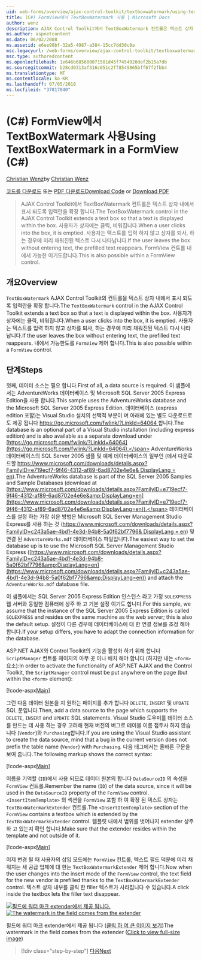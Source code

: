 ```yaml
---
uid: web-forms/overview/ajax-control-toolkit/textboxwatermark/using-textboxwatermark-in-a-formview-cs
title: (C#) FormView에서 TextBoxWatermark 사용 | Microsoft Docs
author: wenz
description: AJAX Control Toolkit에서 TextBoxWatermark 컨트롤은 텍스트 상자 내에서 표시 되도록 입력란을 확장 합니다. 상자에 사용자가 클릭 하 고 있나요...
ms.author: aspnetcontent
ms.date: 06/02/2008
ms.assetid: e6ee90bf-32a5-4987-a384-15cc7dd30c8a
msc.legacyurl: /web-forms/overview/ajax-control-toolkit/textboxwatermark/using-textboxwatermark-in-a-formview-cs
msc.type: authoredcontent
ms.openlocfilehash: 1e646b685680071501d45f7454920def2b15a7db
ms.sourcegitcommit: b28cd0313af316c051c2ff8549865bff67f2fbb4
ms.translationtype: MT
ms.contentlocale: ko-KR
ms.lasthandoff: 07/05/2018
ms.locfileid: "37817040"
---
```

<a name="using-textboxwatermark-in-a-formview-c"></a><span data-ttu-id="7201b-104">(C#) FormView에서 TextBoxWatermark 사용</span><span class="sxs-lookup"><span data-stu-id="7201b-104">Using TextBoxWatermark in a FormView (C#)</span></span>
====================
<span data-ttu-id="7201b-105">[Christian Wenz](https://github.com/wenz)</span><span class="sxs-lookup"><span data-stu-id="7201b-105">by [Christian Wenz](https://github.com/wenz)</span></span>

<span data-ttu-id="7201b-106">[코드를 다운로드](http://download.microsoft.com/download/9/3/f/93f8daea-bebd-4821-833b-95205389c7d0/TextBoxWatermark1.cs.zip) 또는 [PDF 다운로드](http://download.microsoft.com/download/b/6/a/b6ae89ee-df69-4c87-9bfb-ad1eb2b23373/textboxwatermark1CS.pdf)</span><span class="sxs-lookup"><span data-stu-id="7201b-106">[Download Code](http://download.microsoft.com/download/9/3/f/93f8daea-bebd-4821-833b-95205389c7d0/TextBoxWatermark1.cs.zip) or [Download PDF](http://download.microsoft.com/download/b/6/a/b6ae89ee-df69-4c87-9bfb-ad1eb2b23373/textboxwatermark1CS.pdf)</span></span>

> <span data-ttu-id="7201b-107">AJAX Control Toolkit에서 TextBoxWatermark 컨트롤은 텍스트 상자 내에서 표시 되도록 입력란을 확장 합니다.</span><span class="sxs-lookup"><span data-stu-id="7201b-107">The TextBoxWatermark control in the AJAX Control Toolkit extends a text box so that a text is displayed within the box.</span></span> <span data-ttu-id="7201b-108">사용자가 상자에는 클릭, 비워집니다.</span><span class="sxs-lookup"><span data-stu-id="7201b-108">When a user clicks into the box, it is emptied.</span></span> <span data-ttu-id="7201b-109">사용자는 텍스트를 입력 하지 않고 상자를 퇴사, 하는 경우에 미리 채워진된 텍스트 다시 나타납니다.</span><span class="sxs-lookup"><span data-stu-id="7201b-109">If the user leaves the box without entering text, the prefilled text reappears.</span></span> <span data-ttu-id="7201b-110">FormView 컨트롤 내에서 가능한 이기도합니다.</span><span class="sxs-lookup"><span data-stu-id="7201b-110">This is also possible within a FormView control.</span></span>


## <a name="overview"></a><span data-ttu-id="7201b-111">개요</span><span class="sxs-lookup"><span data-stu-id="7201b-111">Overview</span></span>

<span data-ttu-id="7201b-112">`TextBoxWatermark` AJAX Control Toolkit의 컨트롤을 텍스트 상자 내에서 표시 되도록 입력란을 확장 합니다.</span><span class="sxs-lookup"><span data-stu-id="7201b-112">The `TextBoxWatermark` control in the AJAX Control Toolkit extends a text box so that a text is displayed within the box.</span></span> <span data-ttu-id="7201b-113">사용자가 상자에는 클릭, 비워집니다.</span><span class="sxs-lookup"><span data-stu-id="7201b-113">When a user clicks into the box, it is emptied.</span></span> <span data-ttu-id="7201b-114">사용자는 텍스트를 입력 하지 않고 상자를 퇴사, 하는 경우에 미리 채워진된 텍스트 다시 나타납니다.</span><span class="sxs-lookup"><span data-stu-id="7201b-114">If the user leaves the box without entering text, the prefilled text reappears.</span></span> <span data-ttu-id="7201b-115">내에서 가능한도를 `FormView` 제어 합니다.</span><span class="sxs-lookup"><span data-stu-id="7201b-115">This is also possible within a `FormView` control.</span></span>

## <a name="steps"></a><span data-ttu-id="7201b-116">단계</span><span class="sxs-lookup"><span data-stu-id="7201b-116">Steps</span></span>

<span data-ttu-id="7201b-117">첫째, 데이터 소스는 필요 합니다.</span><span class="sxs-lookup"><span data-stu-id="7201b-117">First of all, a data source is required.</span></span> <span data-ttu-id="7201b-118">이 샘플에서는 AdventureWorks 데이터베이스 및 Microsoft SQL Server 2005 Express Edition을 사용 합니다.</span><span class="sxs-lookup"><span data-stu-id="7201b-118">This sample uses the AdventureWorks database and the Microsoft SQL Server 2005 Express Edition.</span></span> <span data-ttu-id="7201b-119">데이터베이스 (express edition 포함)는 Visual Studio 설치의 선택적 부분이 며 아래에 있는 별도 다운로드로도 제공 됩니다 [ https://go.microsoft.com/fwlink/?LinkId=64064 ](https://go.microsoft.com/fwlink/?LinkId=64064)합니다.</span><span class="sxs-lookup"><span data-stu-id="7201b-119">The database is an optional part of a Visual Studio installation (including express edition) and is also available as a separate download under [https://go.microsoft.com/fwlink/?LinkId=64064](https://go.microsoft.com/fwlink/?LinkId=64064).</span></span> <span data-ttu-id="7201b-120">AdventureWorks 데이터베이스의 SQL Server 2005 샘플 및 예제 데이터베이스의 일부인 (에서 다운로드할 [ https://www.microsoft.com/downloads/details.aspx?FamilyID=e719ecf7-9f46-4312-af89-6ad8702e4e6e&amp; DisplayLang = en](https://www.microsoft.com/downloads/details.aspx?FamilyID=e719ecf7-9f46-4312-af89-6ad8702e4e6e&amp;DisplayLang=en)).</span><span class="sxs-lookup"><span data-stu-id="7201b-120">The AdventureWorks database is part of the SQL Server 2005 Samples and Sample Databases (download at [https://www.microsoft.com/downloads/details.aspx?FamilyID=e719ecf7-9f46-4312-af89-6ad8702e4e6e&amp;DisplayLang=en](https://www.microsoft.com/downloads/details.aspx?FamilyID=e719ecf7-9f46-4312-af89-6ad8702e4e6e&amp;DisplayLang=en)).</span></span> <span data-ttu-id="7201b-121">데이터베이스를 설정 하는 가장 쉬운 방법은 Microsoft SQL Server Management Studio Express를 사용 하는 것 ([https://www.microsoft.com/downloads/details.aspx?FamilyID=c243a5ae-4bd1-4e3d-94b8-5a0f62bf7796&amp; DisplayLang = en](https://www.microsoft.com/downloads/details.aspx?FamilyID=c243a5ae-4bd1-4e3d-94b8-5a0f62bf7796&amp;DisplayLang=en)) 및 연결 된 `AdventureWorks.mdf` 데이터베이스 파일입니다.</span><span class="sxs-lookup"><span data-stu-id="7201b-121">The easiest way to set the database up is to use the Microsoft SQL Server Management Studio Express ([https://www.microsoft.com/downloads/details.aspx?FamilyID=c243a5ae-4bd1-4e3d-94b8-5a0f62bf7796&amp;DisplayLang=en](https://www.microsoft.com/downloads/details.aspx?FamilyID=c243a5ae-4bd1-4e3d-94b8-5a0f62bf7796&amp;DisplayLang=en)) and attach the `AdventureWorks.mdf` database file.</span></span>

<span data-ttu-id="7201b-122">이 샘플에서는 SQL Server 2005 Express Edition 인스턴스 라고 가정 `SQLEXPRESS` 웹 서버와 동일한 컴퓨터에 상주 하 고 기본 설정 이기도 합니다.</span><span class="sxs-lookup"><span data-stu-id="7201b-122">For this sample, we assume that the instance of the SQL Server 2005 Express Edition is called `SQLEXPRESS` and resides on the same machine as the web server; this is also the default setup.</span></span> <span data-ttu-id="7201b-123">설정이 다른 경우에 데이터베이스에 대 한 연결 정보를 조정 해야 합니다.</span><span class="sxs-lookup"><span data-stu-id="7201b-123">If your setup differs, you have to adapt the connection information for the database.</span></span>

<span data-ttu-id="7201b-124">ASP.NET AJAX와 Control Toolkit의 기능을 활성화 하기 위해 합니다 `ScriptManager` 컨트롤 페이지의 아무 곳 이나 배치 해야 합니다 (하지만 내는 `<form>` 요소):</span><span class="sxs-lookup"><span data-stu-id="7201b-124">In order to activate the functionality of ASP.NET AJAX and the Control Toolkit, the `ScriptManager` control must be put anywhere on the page (but within the `<form>` element):</span></span>

[!code-aspx[Main](using-textboxwatermark-in-a-formview-cs/samples/sample1.aspx)]

<span data-ttu-id="7201b-125">그런 다음 데이터 원본을 지 원하는 페이지를 추가 합니다 `DELETE`, `INSERT` 및 `UPDATE` SQL 문입니다.</span><span class="sxs-lookup"><span data-stu-id="7201b-125">Then, add a data source to the page which supports the `DELETE`, `INSERT` and `UPDATE` SQL statements.</span></span> <span data-ttu-id="7201b-126">Visual Studio 도우미를 데이터 소스를 만드는 데 사용 하는 경우 고려해 현재 버전의 버그로 테이블 이름 접두사 하지 않습니다 (`Vendor`)와 `Purchasing`합니다.</span><span class="sxs-lookup"><span data-stu-id="7201b-126">If you are using the Visual Studio assistant to create the data source, mind that a bug in the current version does not prefix the table name (`Vendor`) with `Purchasing`.</span></span> <span data-ttu-id="7201b-127">다음 태그에서는 올바른 구문을 보여 줍니다.</span><span class="sxs-lookup"><span data-stu-id="7201b-127">The following markup shows the correct syntax:</span></span>

[!code-aspx[Main](using-textboxwatermark-in-a-formview-cs/samples/sample2.aspx)]

<span data-ttu-id="7201b-128">이름을 기억할 (`ID`)에서 사용 되므로 데이터 원본의 합니다 `DataSourceID` 의 속성을 `FormView` 컨트롤.</span><span class="sxs-lookup"><span data-stu-id="7201b-128">Remember the name (`ID`) of the data source, since it will be used in the `DataSourceID` property of the `FormView` control.</span></span> <span data-ttu-id="7201b-129">`<InsertItemTemplate>` 의 섹션을 `FormView` 포함 하 여 확장 된 텍스트 상자는 `TextBoxWatermarkExtender` 컨트롤.</span><span class="sxs-lookup"><span data-stu-id="7201b-129">The `<InsertItemTemplate>` section of the `FormView` contains a textbox which is extended by the `TextBoxWatermarkExtender` control.</span></span> <span data-ttu-id="7201b-130">템플릿 내에서 범위를 벗어나지 extender 상주 하 고 있는지 확인 합니다.</span><span class="sxs-lookup"><span data-stu-id="7201b-130">Make sure that the extender resides within the template and not outside of it.</span></span>

[!code-aspx[Main](using-textboxwatermark-in-a-formview-cs/samples/sample3.aspx)]

<span data-ttu-id="7201b-131">이제 변경 될 때 사용자의 삽입 모드에는 `FormView` 컨트롤, 텍스트 필드 덕분에 미리 채워지는 새 공급 업체에 대 한는 `TextBoxWatermarkExtender` 제어 합니다.</span><span class="sxs-lookup"><span data-stu-id="7201b-131">Now when the user changes into the insert mode of the `FormView` control, the text field for the new vendor is prefilled thanks to the `TextBoxWatermarkExtender` control.</span></span> <span data-ttu-id="7201b-132">텍스트 상자 내부를 클릭 한 filler 텍스트가 사라집니다 수 있습니다.</span><span class="sxs-lookup"><span data-stu-id="7201b-132">A click inside the textbox lets the filler text disappear.</span></span>


<span data-ttu-id="7201b-133">[![필드에 워터 마크 extender에서 제공 됩니다.](using-textboxwatermark-in-a-formview-cs/_static/image2.png)](using-textboxwatermark-in-a-formview-cs/_static/image1.png)</span><span class="sxs-lookup"><span data-stu-id="7201b-133">[![The watermark in the field comes from the extender](using-textboxwatermark-in-a-formview-cs/_static/image2.png)](using-textboxwatermark-in-a-formview-cs/_static/image1.png)</span></span>

<span data-ttu-id="7201b-134">필드에 워터 마크 extender에서 제공 됩니다 ([클릭 하 여 큰 이미지 보기](using-textboxwatermark-in-a-formview-cs/_static/image3.png))</span><span class="sxs-lookup"><span data-stu-id="7201b-134">The watermark in the field comes from the extender ([Click to view full-size image](using-textboxwatermark-in-a-formview-cs/_static/image3.png))</span></span>

> [!div class="step-by-step"]
> [<span data-ttu-id="7201b-135">다음</span><span class="sxs-lookup"><span data-stu-id="7201b-135">Next</span></span>](using-textboxwatermark-with-validation-controls-cs.md)
